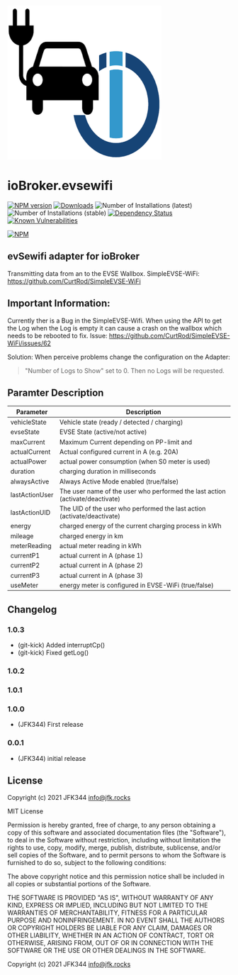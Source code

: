 ![Logo](admin/evsewifi.png)
# ioBroker.evsewifi

[![NPM version](http://img.shields.io/npm/v/iobroker.esvewifi.svg)](https://www.npmjs.com/package/iobroker.esvewifi)
[![Downloads](https://img.shields.io/npm/dm/iobroker.esvewifi.svg)](https://www.npmjs.com/package/iobroker.esvewifi)
![Number of Installations (latest)](http://iobroker.live/badges/esvewifi-installed.svg)
![Number of Installations (stable)](http://iobroker.live/badges/esvewifi-stable.svg)
[![Dependency Status](https://img.shields.io/david/JFK344/iobroker.esvewifi.svg)](https://david-dm.org/JFK344/iobroker.esvewifi)
[![Known Vulnerabilities](https://snyk.io/test/github/JFK344/ioBroker.esvewifi/badge.svg)](https://snyk.io/test/github/JFK344/ioBroker.esvewifi)

[![NPM](https://nodei.co/npm/iobroker.esvewifi.png?downloads=true)](https://nodei.co/npm/iobroker.esvewifi/)

## evSewifi adapter for ioBroker

Transmitting data from an to the EVSE Wallbox.
SimpleEVSE-WiFi: https://github.com/CurtRod/SimpleEVSE-WiFi

## Important Information:
Currently ther is a Bug in the SimpleEVSE-Wifi. When using the API to get the Log when the Log is empty it can cause a crash on the wallbox which needs to be rebooted to fix. 
Issue: https://github.com/CurtRod/SimpleEVSE-WiFi/issues/62

Solution: When perceive problems change the configuration on the Adapter: 
 > "Number of Logs to Show" set to 0. 
Then no Logs will be requested.


## Paramter Description
Parameter | Description
--------- | -----------
vehicleState | Vehicle state (ready / detected / charging)
evseState | EVSE State (active/not active)
maxCurrent | Maximum Current depending on PP-limit and 
actualCurrent | Actual configured current in A (e.g. 20A)
actualPower | actual power consumption (when S0 meter is used)
duration | charging duration in milliseconds
alwaysActive | Always Active Mode enabled (true/false)
lastActionUser | The user name of the user who performed the last action (activate/deactivate)
lastActionUID | The UID of the user who performed the last action (activate/deactivate)
energy | charged energy of the current charging process in kWh
mileage | charged energy in km
meterReading | actual meter reading in kWh
currentP1 | actual current in A (phase 1)
currentP2 | actual current in A (phase 2)
currentP3 | actual current in A (phase 3)
useMeter | energy meter is configured in EVSE-WiFi (true/false)

## Changelog

### 1.0.3
* (git-kick) Added interruptCp()
* (git-kick) Fixed getLog()

### 1.0.2

### 1.0.1

### 1.0.0
* (JFK344) First release

### 0.0.1
* (JFK344) initial release

## License
Copyright (c) 2021 JFK344 <info@jfk.rocks>

MIT License

Permission is hereby granted, free of charge, to any person obtaining a copy
of this software and associated documentation files (the "Software"), to deal
in the Software without restriction, including without limitation the rights
to use, copy, modify, merge, publish, distribute, sublicense, and/or sell
copies of the Software, and to permit persons to whom the Software is
furnished to do so, subject to the following conditions:

The above copyright notice and this permission notice shall be included in all
copies or substantial portions of the Software.

THE SOFTWARE IS PROVIDED "AS IS", WITHOUT WARRANTY OF ANY KIND, EXPRESS OR
IMPLIED, INCLUDING BUT NOT LIMITED TO THE WARRANTIES OF MERCHANTABILITY,
FITNESS FOR A PARTICULAR PURPOSE AND NONINFRINGEMENT. IN NO EVENT SHALL THE
AUTHORS OR COPYRIGHT HOLDERS BE LIABLE FOR ANY CLAIM, DAMAGES OR OTHER
LIABILITY, WHETHER IN AN ACTION OF CONTRACT, TORT OR OTHERWISE, ARISING FROM,
OUT OF OR IN CONNECTION WITH THE SOFTWARE OR THE USE OR OTHER DEALINGS IN THE
SOFTWARE.

Copyright (c) 2021 JFK344 <info@jfk.rocks>
